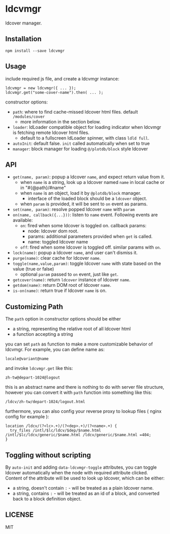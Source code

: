 # ldcvmgr

ldcover manager.


## Installation

    npm install --save ldcvmgr


## Usage

include required js file, and create a ldcvmgr instance:

    ldcvmgr = new ldcvmgr({ ... });
    ldcvmgr.get("some-cover-name").then( ... );


constructor options:

 - `path`: where to find cache-missed ldcover html files. default `/modules/cover`
   - more information in the section below.
 - `loader`: ldLoader compatible object for loading indicator when ldcvmgr is fetching remote ldcover html files.
   - default to a fullscreen ldLoader spinner, with class `ldld full`.
 - `autoInit`: default false. `init` called automatically when set to true
 - `manager`: block manager for loading `@/plotdb/block` style ldcover


## API

 - `get(name, param)`: popup a ldcover `name`, and expect return value from it.
   - when `name` is a string, look up a ldcover named `name` in local cache or in "#{@path}/#name"
   - when `name` is an object, load it by `@plotdb/block` manager.
     - interface of the loaded block should be a `ldcover` object.
   - when `param` is provided, it will be sent to `on` event as params.
 - `set(name, param)`: resolve popped ldcover `name` with `param`
 - `on(name, callback({...}))`: listen to `name` event. Following events are available:
   - `on`: fired when some ldcover is toggled on. callback params:
     - node: ldcover dom root.
     - params: additional parameters provided when `get` is called.
     - name: toggled ldcover name
   - `off`: fired when some ldcover is toggled off. similar params with `on`.
 - `lock(name)`: popup a ldcover `name`, and user can't dismiss it.
 - `purge(name)`: clear cache for ldcover `name`.
 - `toggle(name,value,param)`: toggle ldcover `name` with state based on the value (true or false)
   - optional `param` passed to `on` event, just like `get`.
 - `getcover(name)`: return `ldcover` instance of ldcover `name`.
 - `getdom(name)`: return DOM root of ldcover `name`.
 - `is-on(name)`: return true if ldcover `name` is on.


## Customizing Path

The `path` option in constructor options should be either

 - a string, representing the relative root of all ldcover html
 - a function accepting a string

you can set `path` as function to make a more customizable behavior of ldcvmgr. For example, you can define name as:

    locale@variant@name

and invoke `ldcvmgr.get` like this:

    zh-tw@depart-1024@logout


this is an abstract name and there is nothing to do with server file structure, however you can convert it with `path` function into something like this:

    /ldcv/zh-tw/depart-1024/logout.html

furthermore, you can also config your reverse proxy to lookup files ( nginx config for example ):

    location /ldcv/(?<lc>.+)/(?<dep>.+)/(?<name>.+) {
      try_files /intl/$lc/ldcv/$dep/$name.html /intl/$lc/ldcv/generic/$name.html /ldcv/generic/$name.html =404;
    }


## Toggling without scripting

By `auto-init` and adding `data-ldcvmgr-toggle` attributes, you can toggle ldcover automatically when the node with required attribute clicked. Content of the attribute will be used to look up ldcover, which can be either:

 - a string, doesn't contain `:` - will be treated as a plain ldcover name.
 - a string, contains `:` - will be treated as an id of a block, and converted back to a block definition object.


## LICENSE

MIT
